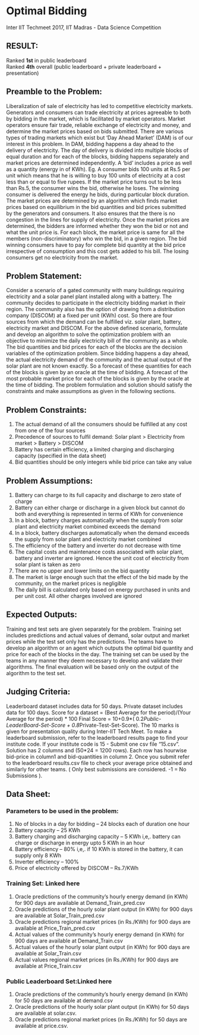 # Optimal Bidding
Inter IIT Techmeet 2017, IIT Madras - Data Science Competition

## RESULT:
Ranked **1st** in public leaderboard  
Ranked **4th** overall (public leaderboard +  private leaderboard + presentation)

## Preamble to the Problem:
Liberalization of sale of electricity has led to competitive electricity markets. Generators and
consumers can trade electricity at prices agreeable to both by bidding in the market, which is
facilitated by market operators. Market operators ensure fair trade, reliable exchange of
electricity and money, and determine the market prices based on bids submitted.
There are various types of trading markets which exist but ‘Day Ahead Market’ (DAM) is of our
interest in this problem. In DAM, bidding happens a day ahead to the delivery of electricity. The
day of delivery is divided into multiple blocks of equal duration and for each of the blocks,
bidding happens separately and market prices are determined independently. A ‘bid’ includes a
price as well as a quantity (energy in of KWh). Eg. A consumer bids 100 units at Rs.5 per unit
which means that he is willing to buy 100 units of electricity at a cost less than or equal to five
rupees. If the market price turns out to be less than Rs.5, the consumer wins the bid, otherwise he
loses. The winning consumer is delivered the energy he bids, during particular block duration.
The market prices are determined by an algorithm which finds market prices based on
equilibrium in the bid quantities and bid prices submitted by the generators and consumers. It
also ensures that the there is no congestion in the lines for supply of electricity. Once the market
prices are determined, the bidders are informed whether they won the bid or not and what the
unit price is. For each block, the market price is same for all the members (non-discriminatory)
who win the bid, in a given region. The bid winning consumers have to pay for complete bid
quantity at the bid price irrespective of consumption and this cost gets added to his bill. The
losing consumers get no electricity from the market.
## Problem Statement:
Consider a scenario of a gated community with many buildings requiring electricity and a solar
panel plant installed along with a battery. The community decides to participate in the electricity
bidding market in their region. The community also has the option of drawing from a distribution
company (DISCOM) at a fixed per unit (KWh) cost. So there are four sources from which the
demand can be fulfilled viz. solar plant, battery, electricity market and DISCOM.
For the above defined scenario, formulate and develop an algorithm to solve the optimization
problem with an objective to minimize the daily electricity bill of the community as a whole. The
bid quantities and bid prices for each of the blocks are the decision variables of the optimization
problem.
Since bidding happens a day ahead, the actual electricity demand of the community and the
actual output of the solar plant are not known exactly. So a forecast of these quantities for each
of the blocks is given by an oracle at the time of bidding. A forecast of the most probable market
price for each of the blocks is given by the oracle at the time of bidding.
The problem formulation and solution should satisfy the constraints and make assumptions as
given in the following sections.
## Problem Constraints:
1. The actual demand of all the consumers should be fulfilled at any cost from one of the
four sources
2. Precedence of sources to fulfil demand: Solar plant > Electricity from market > Battery >
DISCOM
3. Battery has certain efficiency, a limited charging and discharging capacity (specified in
the data sheet)
4. Bid quantities should be only integers while bid price can take any value
## Problem Assumptions:
1. Battery can charge to its full capacity and discharge to zero state of charge
2. Battery can either charge or discharge in a given block but cannot do both and everything
is represented in terms of KWh for convenience
3. In a block, battery charges automatically when the supply from solar plant and electricity
market combined exceeds the demand
4. In a block, battery discharges automatically when the demand exceeds the supply from
solar plant and electricity market combined
5. The efficiency of the battery and inverter do not decrease with time
6. The capital costs and maintenance costs associated with solar plant, battery and inverter
are ignored. Hence the unit cost of electricity from solar plant is taken as zero
7. There are no upper and lower limits on the bid quantity
8. The market is large enough such that the effect of the bid made by the community, on the
market prices is negligible
9. The daily bill is calculated only based on energy purchased in units and per unit cost. All
other charges involved are ignored
## Expected Outputs:
Training and test sets are given separately for the problem. Training set includes predictions and
actual values of demand, solar output and market prices while the test set only has the
predictions. The teams have to develop an algorithm or an agent which outputs the optimal bid
quantity and price for each of the blocks in the day. The training set can be used by the teams in
any manner they deem necessary to develop and validate their algorithms. The final evaluation
will be based only on the output of the algorithm to the test set.
## Judging Criteria:
Leaderboard dataset includes data for 50 days.
Private dataset includes data for 100 days.
Score for a dataset = (Best Average for the period)/(Your Average for the period) * 100
Final Score = 10+0.9*( 0.2*Public-LeaderBoard-Set-Score + 0.8*Private-Test-Set-Score).
The 10 marks is given for presentation quality during Inter-IIT Tech Meet.
To make a leaderboard submission, refer to the leaderboard results page to find your institute
code.
If your institute code is 15 - Submit one csv file “15.csv”.
Solution has 2 columns and (50*24 = 1200 rows). Each row has hourwise bid-price in column1
and bid-quantities in column 2.
Once you submit refer to the leaderboard results.csv file to check your average price obtained
and similarly for other teams. ( Only best submissions are considered. -1 = No Submissions ).
## Data Sheet:
### Parameters to be used in the problem:
1. No of blocks in a day for bidding – 24 blocks each of duration one hour
2. Battery capacity – 25 KWh
3. Battery charging and discharging capacity – 5 KWh i,e,. battery can charge or discharge
in energy upto 5 KWh in an hour
4. Battery efficiency – 80% i,e,. if 10 KWh is stored in the battery, it can supply only 8
KWh
5. Inverter efficiency – 100%
6. Price of electricity offered by DISCOM – Rs.7/KWh
### Training Set: ​Linked here
1. Oracle predictions of the community’s hourly energy demand (in KWh) for 900 days are
available at Demand_Train_pred.csv
2. Oracle predictions of the hourly solar plant output (in KWh) for 900 days are available at
Solar_Train_pred.csv
3. Oracle predictions regional market prices (in Rs./KWh) for 900 days are available at
Price_Train_pred.csv
4. Actual values of the community’s hourly energy demand (in KWh) for 900 days are
available at Demand_Train.csv
5. Actual values of the hourly solar plant output (in KWh) for 900 days are available at
Solar_Train.csv
6. Actual values regional market prices (in Rs./KWh) for 900 days are available at
Price_Train.csv
### Public Leaderboard Set: ​Linked here
1. Oracle predictions of the community’s hourly energy demand (in KWh) for 50 days are
available at demand.csv
2. Oracle predictions of the hourly solar plant output (in KWh) for 50 days are available at
solar.csv.
3. Oracle predictions regional market prices (in Rs./KWh) for 50 days are available at
price.csv.
